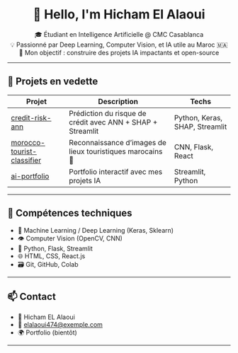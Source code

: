<h1 align="center">👋 Hello, I'm Hicham El Alaoui</h1>

<p align="center">
🎓 Étudiant en Intelligence Artificielle @ CMC Casablanca  
<br>💡 Passionné par Deep Learning, Computer Vision, et IA utile au Maroc 🇲🇦  
<br>🚀 Mon objectif : construire des projets IA impactants et open-source
</p>

---

## 🚀 Projets en vedette

| Projet | Description | Techs |
|--------|-------------|-------|
| [credit-risk-ann](https://github.com/...) | Prédiction du risque de crédit avec ANN + SHAP + Streamlit | Python, Keras, SHAP, Streamlit |
| [morocco-tourist-classifier](https://github.com/...) | Reconnaissance d’images de lieux touristiques marocains 📸 | CNN, Flask, React |
| [ai-portfolio](https://github.com/...) | Portfolio interactif avec mes projets IA | Streamlit, Python |

---

## 🧰 Compétences techniques
- 🧠 Machine Learning / Deep Learning (Keras, Sklearn)
- 👁️ Computer Vision (OpenCV, CNN)
- 🐍 Python, Flask, Streamlit
- 🌐 HTML, CSS, React.js
- 🗃️ Git, GitHub, Colab

---

## 📫 Contact
- 💼 Hicham EL Alaoui
- 📧 elalaoui474@exemple.com  
- 🌍 Portfolio (bientôt)

---


